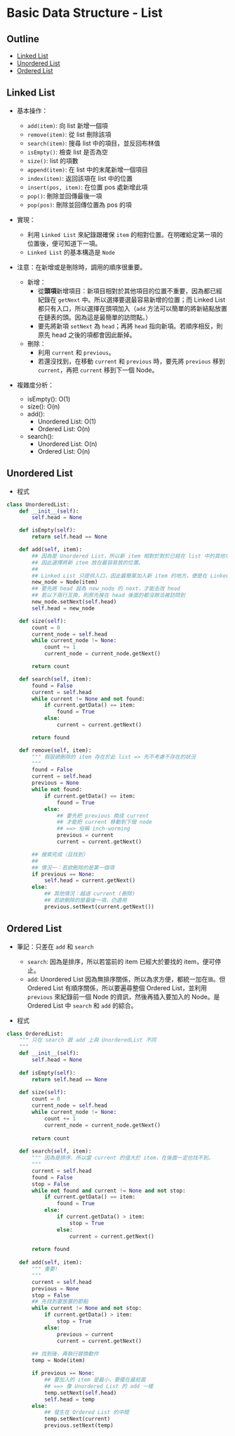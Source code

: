 # Basic Data Structure - List

## Outline

* [Linked List](#linked-list)
* [Unordered List](#unordered-list)
* [Ordered List](#ordered-list)

## Linked List

* 基本操作：

  * `add(item)`: 向 list 新增一個項
  * `remove(item)`: 從 list 刪除該項
  * `search(item)`: 搜尋 list 中的項目，並反回布林值
  * `isEmpty()`: 檢查 list 是否為空
  * `size()`: list 的項數
  * `append(item)`: 在 list 中的末尾新增一個項目
  * `index(item)`: 返回該項在 list 中的位置
  * `insert(pos, item)`: 在位置 pos 處新增此項
  * `pop()`: 刪除並回傳最後一項
  * `pop(pos)`: 刪除並回傳位置為 pos 的項

* 實現：

  * 利用 `Linked List` 來紀錄跟確保 `item` 的相對位置。在明確給定第一項的位置後，便可知道下一項。
  * `Linked List` 的基本構造是 `Node`

* 注意：在新增或是刪除時，調用的順序很重要。

  * 新增：
    * 從**頭項**新增項目：新項目相對於其他項目的位置不重要，因為都已經紀錄在 `getNext` 中。所以選擇要選最容易新增的位置；而 Linked List 都只有入口，所以選擇在頭項加入（`add` 方法可以簡單的將新結點放置在鏈表的頭。因為這是最簡單的訪問點。）
    * 要先將新項 `setNext` 為 `head`；再將 `head` 指向新項。若順序相反，則原先 head 之後的項都會因此斷掉。
  * 刪除：
    * 利用 `current` 和 `previous`。
    * 若還沒找到，在移動 `current` 和 `previous` 時，要先將 `previous` 移到 `current`，再把 `current` 移到下一個 Node。

* 複雜度分析：
    * isEmpty(): O(1)
    * size(): O(n)
    * add():
        * Unordered List: O(1)
        * Ordered List: O(n)
    * search():
        * Unordered List: O(n)
        * Ordered List: O(n)


## Unordered List

* 程式

```python
class UnorderedList:
    def __init__(self):
        self.head = None

    def isEmpty(self):
        return self.head == None

    def add(self, item):
        ## 因為是 Unordered List，所以新 item 相對於對於已經在 list 中的其他項的位置不重要，
        ## 因此選擇將新 item 放在最容易放的位置。
        ##
        ## Linked List 只提供入口，因此最簡單加入新 item 的地方，便是在 Linked List 的頭部
        new_node = Node(item)
        ## 要先將 head 設為 new_node 的 next，才能去改 head
        ## 若以下兩行互換，則原先接在 head 後面的都沒辦法被訪問到
        new_node.setNext(self.head)
        self.head = new_node

    def size(self):
        count = 0
        current_node = self.head
        while current_node != None:
            count += 1
            current_node = current_node.getNext()

        return count

    def search(self, item):
        found = False
        current = self.head
        while current != None and not found:
            if current.getData() == item:
                found = True
            else:
                current = current.getNext()

        return found

    def remove(self, item):
        """ 假設欲刪除的 item 存在於此 list => 先不考慮不存在的狀況
        """
        found = False
        current = self.head
        previous = None
        while not found:
            if current.getData() == item:
                found = True
            else:
                ## 要先把 previous 換成 current
                ## 才能把 current 移動到下個 node
                ## ==> 俗稱 inch-worming
                previous = current
                current = current.getNext()

        ## 搜索完成（且找到）
        ##
        ## 情況一：若欲刪除的是第一個項
        if previous == None:
            self.head = current.getNext()
        else:
            ## 其他情況：越過 current (刪除)
            ## 若欲刪除的是最後一項，仍適用
            previous.setNext(current.getNext())
```

## Ordered List

* 筆記：只差在 `add` 和 `search`
    * `search`: 因為是排序，所以若當前的 item 已經大於要找的 item，便可停止。
    * `add`: Unordered List 因為無排序關係，所以為求方便，都統一加在`頭`。但 Ordered List 有順序關係，所以要遍尋整個 Ordered List，並利用 `previous` 來紀錄前一個 Node 的資訊，然後再插入要加入的 Node。是 Ordered List 中 `search` 和 `add` 的綜合。

* 程式

```python
class OrderedList:
    """ 只在 search 跟 add 上與 UnorderedList 不同
    """
    def __init__(self):
        self.head = None
    
    def isEmpty(self):
        return self.head == None
    
    def size(self):
        count = 0
        current_node = self.head
        while current_node != None:
            count += 1
            current_node = current_node.getNext()
        
        return count
    
    def search(self, item):
        """ 因為是排序，所以當 current 的值大於 item，在後面一定也找不到。
        """
        current = self.head
        found = False
        stop = False
        while not found and current != None and not stop:
            if current.getData() == item:
                found = True
            else:
                if current.getData() > item:
                    stop = True
                else:
                    current = current.getNext()
        
        return found
    
    def add(self, item):
        """ 重要!
        """
        current = self.head
        previous = None
        stop = False
        ## 先找到要放置的節點
        while current != None and not stop:
            if current.getData() > item:
                stop = True
            else:
                previous = current
                current = current.getNext()
                
        ## 找到後，再執行替換動作
        temp = Node(item)

        if previous == None:
            ## 要加入的 item 是最小，要擺在最前面
            ## ==> 像 Unordered List 的 add 一樣
            temp.setNext(self.head)
            self.head = temp
        else:
            ## 發生在 Ordered List 的中間
            temp.setNext(current)
            previous.setNext(temp)

```